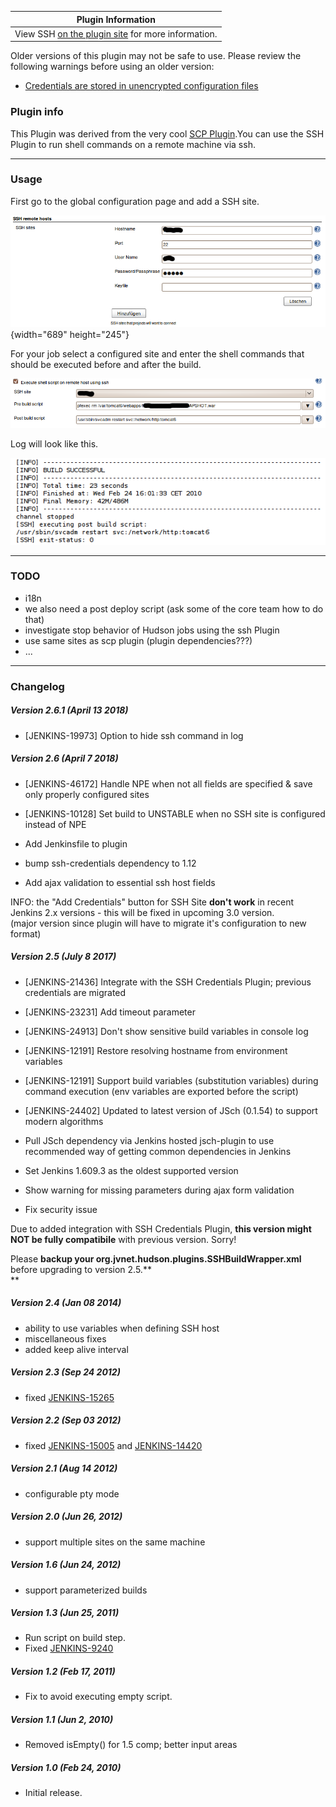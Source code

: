 | Plugin Information                                                                  |
|-------------------------------------------------------------------------------------|
| View SSH [on the plugin site](https://plugins.jenkins.io/ssh) for more information. |

Older versions of this plugin may not be safe to use. Please review the
following warnings before using an older version:

-   [Credentials are stored in unencrypted configuration
    files](https://jenkins.io/security/advisory/2017-07-10/)

### Plugin info

This Plugin was derived from the very cool [SCP
Plugin](http://localhost:8085/display/JENKINS/SCP+plugin).You can use
the SSH Plugin to run shell commands on a remote machine via ssh.

------------------------------------------------------------------------

### Usage

First go to the global configuration page and add a SSH site.

![](docs/images/ssh-global-cfg.png){width="689"
height="245"}

For your job select a configured site and enter the shell commands that
should be executed before and after the build.

![](docs/images/ssh-job-cfg.png)

Log will look like this.

![](docs/images/ssh-job-log.png)

------------------------------------------------------------------------

### TODO

-   i18n
-   we also need a post deploy script (ask some of the core team how to
    do that)
-   investigate stop behavior of Hudson jobs using the ssh Plugin
-   use same sites as scp plugin (plugin dependencies???)
-   ...

------------------------------------------------------------------------

  

### Changelog

##### Version 2.6.1 (April 13 2018)

-   \[JENKINS-19973\] Option to hide ssh command in log

##### Version 2.6 (April 7 2018)

-   \[JENKINS-46172\] Handle NPE when not all fields are specified &
    save only properly configured sites

-   \[JENKINS-10128\] Set build to UNSTABLE when no SSH site is
    configured instead of NPE
-   Add Jenkinsfile to plugin
-   bump ssh-credentials dependency to 1.12
-   Add ajax validation to essential ssh host fields

INFO: the "Add Credentials" button for SSH Site **don't work** in recent
Jenkins 2.x versions - this will be fixed in upcoming 3.0 version.  
(major version since plugin will have to migrate it's configuration to
new format)

##### Version 2.5 (July 8 2017)

-   \[JENKINS-21436\] Integrate with the SSH Credentials Plugin;
    previous credentials are migrated

-   \[JENKINS-23231\] Add timeout parameter

-   \[JENKINS-24913\] Don't show sensitive build variables in console
    log

-   \[JENKINS-12191\] Restore resolving hostname from environment
    variables

-   \[JENKINS-12191\] Support build variables (substitution variables)
    during command execution (env variables are exported before the
    script)

-   \[JENKINS-24402\] Updated to latest version of JSch (0.1.54) to
    support modern algorithms

-   Pull JSch dependency via Jenkins hosted jsch-plugin to use
    recommended way of getting common dependencies in Jenkins

-   Set Jenkins 1.609.3 as the oldest supported version

-   Show warning for missing parameters during ajax form validation

-   Fix security issue

Due to added integration with SSH Credentials Plugin, **this version
might NOT be fully compatibile** with previous version. Sorry!

Please **backup your org.jvnet.hudson.plugins.SSHBuildWrapper.xml**
before upgrading to version 2.5.**  
**

##### Version 2.4 (Jan 08 2014)

-   ability to use variables when defining SSH host
-   miscellaneous fixes
-   added keep alive interval

##### Version 2.3 (Sep 24 2012)

-   fixed
    [JENKINS-15265](https://issues.jenkins-ci.org/browse/JENKINS-15265)

##### Version 2.2 (Sep 03 2012)

-   fixed [JENKINS-15005](https://issues.jenkins-ci.org/browse/JENKINS-15005)
    and
    [JENKINS-14420](https://issues.jenkins-ci.org/browse/JENKINS-14420)

##### Version 2.1 (Aug 14 2012)

-   configurable pty mode

##### Version 2.0 (Jun 26, 2012)

-   support multiple sites on the same machine

##### Version 1.6 (Jun 24, 2012)

-   support parameterized builds

##### Version 1.3 (Jun 25, 2011)

-   Run script on build step.
-   Fixed
    [JENKINS-9240](https://issues.jenkins-ci.org/browse/JENKINS-9240)

##### Version 1.2 (Feb 17, 2011)

-   Fix to avoid executing empty script.

##### Version 1.1 (Jun 2, 2010)

-   Removed isEmpty() for 1.5 comp; better input areas

##### Version 1.0 (Feb 24, 2010)

-   Initial release.
